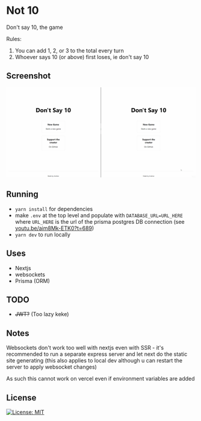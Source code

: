 # Not 10

Don't say 10, the game

Rules:

1. You can add 1, 2, or 3 to the total every turn
2. Whoever says 10 (or above) first loses, ie don't say 10

## Screenshot

![websockets](img/websockets.gif)

## Running

* `yarn install` for dependencies
* make `.env` at the top level and populate with `DATABASE_URL=URL_HERE` where `URL_HERE` is the url of the prisma postgres DB connection (see [youtu.be/aim8Mk-ETK0?t=689](https://youtu.be/aim8Mk-ETK0?t=689))
* `yarn dev` to run locally

## Uses

- Nextjs
- websockets
- Prisma (ORM)

## TODO

* ~~JWT?~~ (Too lazy keke)

## Notes

Websockets don't work too well with nextjs even with SSR - it's recommended to run a separate express server and let next do the static site generating (this also applies to local dev although u can restart the server to apply websocket changes)

As such this cannot work on vercel even if environment variables are added

## License

[![License: MIT](https://img.shields.io/badge/License-MIT-blue.svg)](https://opensource.org/licenses/MIT)
